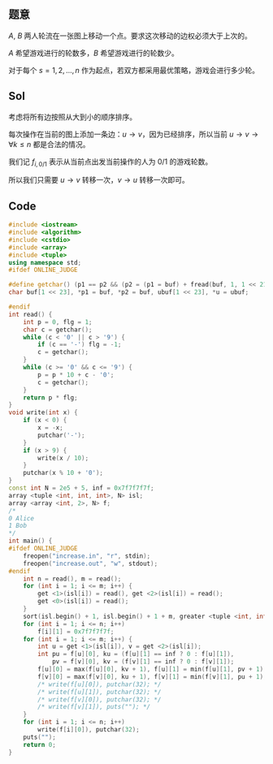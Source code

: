## 题意

$A$, $B$ 两人轮流在一张图上移动一个点。要求这次移动的边权必须大于上次的。

$A$ 希望游戏进行的轮数多，$B$ 希望游戏进行的轮数少。

对于每个 $s = 1, 2, ..., n$ 作为起点，若双方都采用最优策略，游戏会进行多少轮。

## Sol

考虑将所有边按照从大到小的顺序排序。

每次操作在当前的图上添加一条边：$u \to v$，因为已经排序，所以当前 $u \to v \to \forall k \leq n$ 都是合法的情况。

我们记 $f_{i, 0/1}$ 表示从当前点出发当前操作的人为 $0/1$ 的游戏轮数。

所以我们只需要 $u \to v$ 转移一次，$v \to u$ 转移一次即可。

## Code

``` cpp
#include <iostream>
#include <algorithm>
#include <cstdio>
#include <array>
#include <tuple>
using namespace std;
#ifdef ONLINE_JUDGE

#define getchar() (p1 == p2 && (p2 = (p1 = buf) + fread(buf, 1, 1 << 21, stdin), p1 == p2) ? EOF : *p1++)
char buf[1 << 23], *p1 = buf, *p2 = buf, ubuf[1 << 23], *u = ubuf;

#endif
int read() {
	int p = 0, flg = 1;
	char c = getchar();
	while (c < '0' || c > '9') {
		if (c == '-') flg = -1;
		c = getchar();
	}
	while (c >= '0' && c <= '9') {
		p = p * 10 + c - '0';
		c = getchar();
	}
	return p * flg;
}
void write(int x) {
	if (x < 0) {
		x = -x;
		putchar('-');
	}
	if (x > 9) {
		write(x / 10);
	}
	putchar(x % 10 + '0');
}
const int N = 2e5 + 5, inf = 0x7f7f7f7f;
array <tuple <int, int, int>, N> isl;
array <array <int, 2>, N> f;
/*
0 Alice
1 Bob
*/
int main() {
#ifdef ONLINE_JUDGE
	freopen("increase.in", "r", stdin);
	freopen("increase.out", "w", stdout);
#endif
	int n = read(), m = read();
	for (int i = 1; i <= m; i++) {
		get <1>(isl[i]) = read(), get <2>(isl[i]) = read();
		get <0>(isl[i]) = read();
	}
	sort(isl.begin() + 1, isl.begin() + 1 + m, greater <tuple <int, int, int> >());
	for (int i = 1; i <= n; i++)
		f[i][1] = 0x7f7f7f7f;
	for (int i = 1; i <= m; i++) {
		int u = get <1>(isl[i]), v = get <2>(isl[i]);
		int pu = f[u][0], ku = (f[u][1] == inf ? 0 : f[u][1]),
			pv = f[v][0], kv = (f[v][1] == inf ? 0 : f[v][1]);
		f[u][0] = max(f[u][0], kv + 1), f[u][1] = min(f[u][1], pv + 1);
		f[v][0] = max(f[v][0], ku + 1), f[v][1] = min(f[v][1], pu + 1);
		/* write(f[u][0]), putchar(32); */
		/* write(f[u][1]), putchar(32); */
		/* write(f[v][0]), putchar(32); */
		/* write(f[v][1]), puts(""); */
	}
	for (int i = 1; i <= n; i++)
		write(f[i][0]), putchar(32);
	puts("");
	return 0;
}

```

